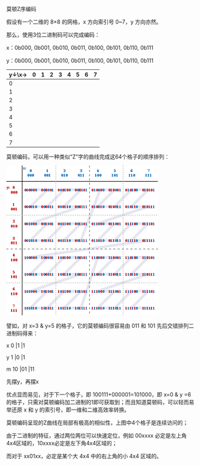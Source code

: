莫顿Z序编码



假设有一个二维的 8×8 的网格，x 方向索引号 0~7，y 方向亦然。

那么，使用3位二进制码可以完成编码：

x：0b000, 0b001, 0b010, 0b011, 0b100, 0b101, 0b110, 0b111

y：0b000, 0b001, 0b010, 0b011, 0b100, 0b101, 0b110, 0b111



| y↓\x→ | 0    | 1    | 2    | 3    | 4    | 5    | 6    | 7    |
| ----- | ---- | ---- | ---- | ---- | ---- | ---- | ---- | ---- |
| 0     |      |      |      |      |      |      |      |      |
| 1     |      |      |      |      |      |      |      |      |
| 2     |      |      |      |      |      |      |      |      |
| 3     |      |      |      |      |      |      |      |      |
| 4     |      |      |      |      |      |      |      |      |
| 5     |      |      |      |      |      |      |      |      |
| 6     |      |      |      |      |      |      |      |      |
| 7     |      |      |      |      |      |      |      |      |



莫顿编码，可以用一种类似“Z”字的曲线完成这64个格子的顺序排列：

![Z-curve.svg](attachments/400px-Z-curve.svg.png)

譬如，对 x=3 & y=5 的格子，它的莫顿编码很容易由 011 和 101 先后交错排列二进制码得来：

x   0   |1   |1

y   1   |0   |1

m  10 |01 |11

先摆y，再摆x



优点显而易见，对于下一个格子，即 100111+000001=101000，即 x=0 & y =6 的格子，只需对莫顿编码加二进制的1即可获取到；而且知道莫顿码，可以轻而易举还原 x 和 y 的索引号，即一维和二维高效率转换。

莫顿编码呈现的Z曲线在局部有极高的相似性，上图中4个格子是连续访问的；

由于二进制的特征，通过两位两位可以快速定位，例如 00xxxx 必定是左上角 4x4区域的，10xxxx必定是左下角4x4区域的；

而对于 xx01xx，必定是某个大 4x4 中的右上角的小 4x4 区域的。

